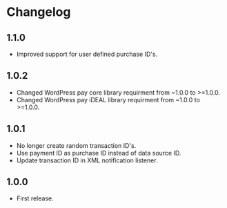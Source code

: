 # Changelog

## 1.1.0
*	Improved support for user defined purchase ID's.

## 1.0.2
*	Changed WordPress pay core library requirment from ~1.0.0 to >=1.0.0.
*	Changed WordPress pay iDEAL library requirment from ~1.0.0 to >=1.0.0.

## 1.0.1
*	No longer create random transaction ID's.
*	Use payment ID as purchase ID instead of data source ID.
*	Update transaction ID in XML notification listener.

## 1.0.0
*	First release.
